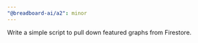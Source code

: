 ```yaml
---
"@breadboard-ai/a2": minor
---
```


Write a simple script to pull down featured graphs from Firestore.
